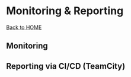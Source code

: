 # Monitoring & Reporting

[Back to HOME](https://prone19.github.io/)

## Monitoring 

## Reporting via CI/CD (TeamCity)
